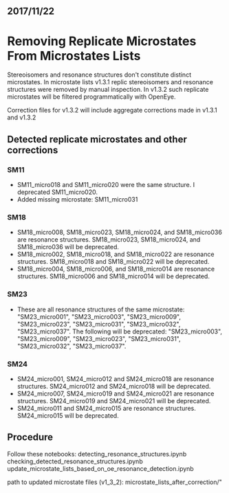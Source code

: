 ## 2017/11/22

# Removing Replicate Microstates From Microstates Lists

Stereoisomers and resonance structures don't constitute distinct microstates. 
In microstate lists v1.3.1 replic stereoisomers and resonance structures were removed by manual inspection. 
In v1.3.2 such replicate microstates will be filtered programmatically with OpenEye.

Correction files for v1.3.2 will include aggregate corrections made in v1.3.1 and v1.3.2

## Detected replicate microstates and other corrections

### SM11
- SM11_micro018 and SM11_micro020 were the same structure. I deprecated SM11_micro020.
- Added missing microstate: SM11_micro031

### SM18
- SM18_micro008, SM18_micro023, SM18_micro024, and SM18_micro036 are resonance structures. SM18_micro023, SM18_micro024, and SM18_micro036 will be deprecated.
- SM18_micro002, SM18_micro018, and SM18_micro022 are resonance structures. SM18_micro018 and SM18_micro022 will be deprecated.
- SM18_micro004, SM18_micro006, and SM18_micro014 are resonance structures. SM18_micro006 and SM18_micro014 will be deprecated.

### SM23
- These are all resonance structures of the same microstate: "SM23_micro001", "SM23_micro003", "SM23_micro009", "SM23_micro023", "SM23_micro031", "SM23_micro032", "SM23_micro037". The following will be deprecated: "SM23_micro003", "SM23_micro009", "SM23_micro023", "SM23_micro031", "SM23_micro032", "SM23_micro037".

### SM24
- SM24_micro001, SM24_micro012 and SM24_micro018 are resonance structures. SM24_micro012 and SM24_micro018 will be deprecated.
- SM24_micro007, SM24_micro019 and SM24_micro021 are resonance structures. SM24_micro019 and SM24_micro021 will be deprecated.
- SM24_micro011 and SM24_micro015 are resonance structures. SM24_micro015 will be deprecated.


## Procedure

Follow these notebooks:
detecting_resonance_structures.ipynb  
checking_detected_resonance_structures.ipynb 
update_microstate_lists_based_on_oe_resonance_detection.ipynb

path to updated microstate files (v1_3_2): microstate_lists_after_correction/"
